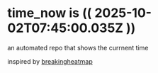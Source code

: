 # time_now is (( 2025-10-02T07:45:00.035Z ))

an automated repo that shows the currnent time

inspired by [breakingheatmap](https://github.com/breakingheatmap/breakingheatmap)